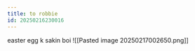 ```yaml
---
title: to robbie
id: 20250216230016
---
```

easter egg k sakin boi
![[Pasted image 20250217002650.png]]